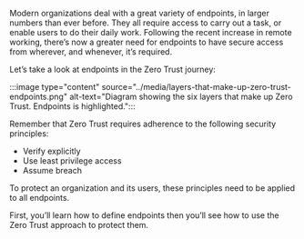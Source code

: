 Modern organizations deal with a great variety of endpoints, in larger numbers than ever before. They all require access to carry out a task, or enable users to do their daily work. Following the recent increase in remote working, there’s now a greater need for endpoints to have secure access from wherever, and whenever, it’s required.

Let’s take a look at endpoints in the Zero Trust journey:

:::image type="content" source="../media/layers-that-make-up-zero-trust-endpoints.png" alt-text="Diagram showing the six layers that make up Zero Trust. Endpoints is highlighted.":::

Remember that Zero Trust requires adherence to the following security principles:

- Verify explicitly
- Use least privilege access
- Assume breach

To protect an organization and its users, these principles need to be applied to all endpoints.

First, you’ll learn how to define endpoints then you’ll see how to use the Zero Trust approach to protect them.

